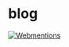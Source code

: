 # blog

[![Webmentions](https://github.com/christophervoigt/blog/actions/workflows/webmentions.yml/badge.svg)](https://github.com/christophervoigt/blog/actions/workflows/webmentions.yml)
